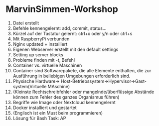 # MarvinSimmen-Workshop
1. Datei erstellt
2. Befehle kennengelernt: add, commit, status...
3. Kürzel auf der Tastatur gelernt: ctrl+x oder y/n oder ctrl+s
4. Mit RaspberryPi verbunden
5. Nginx updated + installiert
6. Eigenen Webserver erstellt mit den default settings
7. Setting up server blocks
8. Probleme finden mit -t, Befehl
9. Container vs. virtuelle Maschinen
10. Container sind Softwarepakete, die alle Elemente enthalten, die zur Ausführung in beliebigen Umgebungen erforderlich sind.
11. Physische Hardware-> Host-Betriebssystem->Hypervisor->Gast-system(Virtuelle MAschine)
12. (Kleinste Rechtschreibfehler oder mangelnde/überflüssige Abstände können zum Fehler des ganzes Organismus führen)
13. Begriffe wie Image oder Nextcloud kennengelernt
14. Docker installiert und gestartet
15. (Englisch ist ein Must beim programmieren)
16. Lösung für Bash Task: AP
